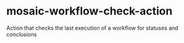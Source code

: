 # mosaic-workflow-check-action
Action that checks the last execution of a workflow for statuses and conclusions
